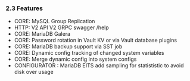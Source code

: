 ### 2.3 Features

* CORE: MySQL Group Replication
* HTTP: V2 API V2 GRPC swagger /help
* CORE: MariaDB Galera
* CORE: Password rotation in Vault KV or via Vault database plugins
* CORE: MariaDB backup support via SST job
* CORE: Dynamic config tracking of changed system variables
* CORE: Merge dynamic config into system configs
* CONFIGURATOR : MariaDB EITS add sampling for statististic to avoid disk over usage  
